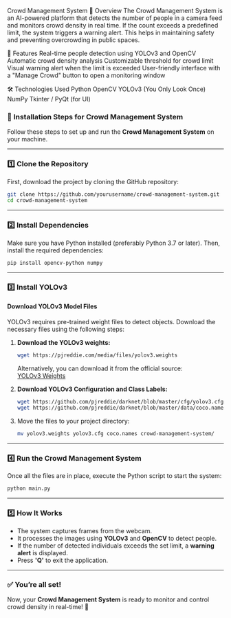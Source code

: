 Crowd Management System
📌 Overview
The Crowd Management System is an AI-powered platform that detects the number of people in a camera feed and monitors crowd density in real time. If the count exceeds a predefined limit, the system triggers a warning alert. This helps in maintaining safety and preventing overcrowding in public spaces.

🚀 Features
Real-time people detection using YOLOv3 and OpenCV
Automatic crowd density analysis
Customizable threshold for crowd limit
Visual warning alert when the limit is exceeded
User-friendly interface with a "Manage Crowd" button to open a monitoring window

🛠️ Technologies Used
Python
OpenCV
YOLOv3 (You Only Look Once)
NumPy
Tkinter / PyQt (for UI)

### 🔧 **Installation Steps for Crowd Management System**  

Follow these steps to set up and run the **Crowd Management System** on your machine.  

---

### **1️⃣ Clone the Repository**  
First, download the project by cloning the GitHub repository:  
```bash
git clone https://github.com/yourusername/crowd-management-system.git
cd crowd-management-system
```

---

### **2️⃣ Install Dependencies**  
Make sure you have Python installed (preferably Python 3.7 or later). Then, install the required dependencies:  
```bash
pip install opencv-python numpy
```

---

### **3️⃣ Install YOLOv3**  

#### **Download YOLOv3 Model Files**  
YOLOv3 requires pre-trained weight files to detect objects. Download the necessary files using the following steps:

1. **Download the YOLOv3 weights:**  
   ```bash
   wget https://pjreddie.com/media/files/yolov3.weights
   ```
   Alternatively, you can download it from the official source:  
   [YOLOv3 Weights](https://pjreddie.com/media/files/yolov3.weights)  

2. **Download YOLOv3 Configuration and Class Labels:**  
   ```bash
   wget https://github.com/pjreddie/darknet/blob/master/cfg/yolov3.cfg
   wget https://github.com/pjreddie/darknet/blob/master/data/coco.names
   ```

3. Move the files to your project directory:  
   ```bash
   mv yolov3.weights yolov3.cfg coco.names crowd-management-system/
   ```

---

### **4️⃣ Run the Crowd Management System**  
Once all the files are in place, execute the Python script to start the system:  
```bash
python main.py
```

---

### **5️⃣ How It Works**  
- The system captures frames from the webcam.  
- It processes the images using **YOLOv3** and **OpenCV** to detect people.  
- If the number of detected individuals exceeds the set limit, a **warning alert** is displayed.  
- Press **'Q'** to exit the application.  

---

### ✅ **You’re all set!**  
Now, your **Crowd Management System** is ready to monitor and control crowd density in real-time! 🚀
